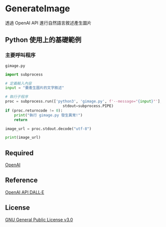 # GenerateImage
透過 OpenAI API 進行自然語言敘述產生圖片

## Python 使用上的基礎範例
### 主要呼叫程序
`gimage.py` 

```python
import subprocess

# 定義輸入內容
input = "要產生圖片的文字敘述"

# 執行子程序
proc = subprocess.run(['python3', 'gimage.py', f'--message="{input}"'],
                          stdout=subprocess.PIPE)
if (proc.returncode != 0):
    print("執行 gimage.py 發生異常!")
    return

image_url = proc.stdout.decode("utf-8")

print(image_url)
```

## Required
[OpenAI](https://pypi.org/project/openai/)

## Reference
[OpenAI API DALL·E](https://platform.openai.com/docs/guides/images)

## License
[GNU General Public License v3.0](https://www.gnu.org/licenses/gpl-3.0.en.html)
